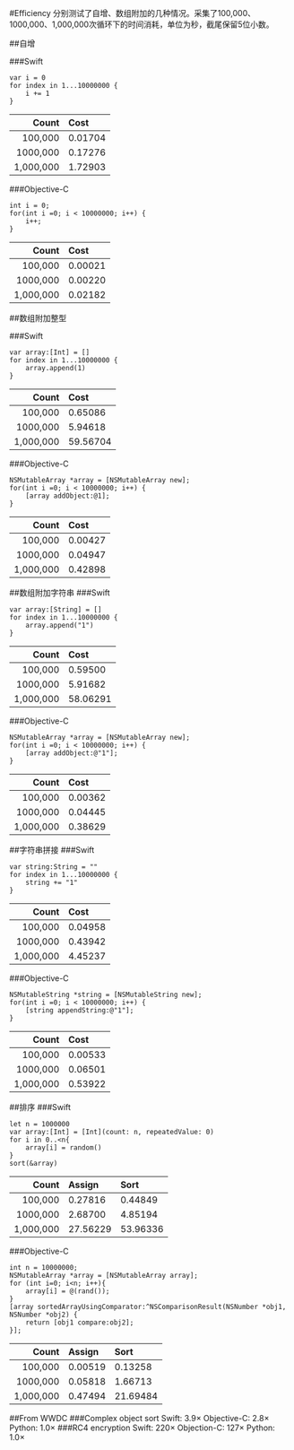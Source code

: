 #Efficiency
分别测试了自增、数组附加的几种情况。采集了100,000、1000,000、1,000,000次循环下的时间消耗，单位为秒，截尾保留5位小数。


##自增

###Swift

```
var i = 0
for index in 1...10000000 {
    i += 1
}
```

| Count		| Cost
|---------:	|:--------
| 100,000  	| 0.01704
| 1000,000	| 0.17276
| 1,000,000	| 1.72903

###Objective-C

```
int i = 0;
for(int i =0; i < 10000000; i++) {
    i++;
}
```

| Count		| Cost
|---------:	|:--------
| 100,000  	| 0.00021
| 1000,000	| 0.00220
| 1,000,000	| 0.02182

##数组附加整型

###Swift

```
var array:[Int] = []
for index in 1...10000000 {
    array.append(1)
}
```
| Count		| Cost
|---------:	|:--------
| 100,000  	| 0.65086
| 1000,000	| 5.94618
| 1,000,000	| 59.56704

###Objective-C

```
NSMutableArray *array = [NSMutableArray new];
for(int i =0; i < 10000000; i++) {
    [array addObject:@1];
}
```
| Count		| Cost
|---------:	|:--------
| 100,000  	| 0.00427
| 1000,000	| 0.04947
| 1,000,000	| 0.42898

##数组附加字符串
###Swift
```
var array:[String] = []
for index in 1...10000000 {
    array.append("1")
}
```

| Count		| Cost
|---------:	|:--------
| 100,000  	| 0.59500
| 1000,000	| 5.91682
| 1,000,000	| 58.06291

###Objective-C

```
NSMutableArray *array = [NSMutableArray new];
for(int i =0; i < 10000000; i++) {
    [array addObject:@"1"];
}
```

| Count		| Cost
|---------:	|:--------
| 100,000  	| 0.00362
| 1000,000	| 0.04445
| 1,000,000	| 0.38629

##字符串拼接
###Swift
```
var string:String = ""
for index in 1...10000000 {
    string += "1"
}
```

| Count		| Cost
|---------:	|:--------
| 100,000  	| 0.04958
| 1000,000	| 0.43942
| 1,000,000	| 4.45237

###Objective-C

```
NSMutableString *string = [NSMutableString new];
for(int i =0; i < 10000000; i++) {
    [string appendString:@"1"];
}
```

| Count		| Cost
|---------:	|:--------
| 100,000  	| 0.00533
| 1000,000	| 0.06501
| 1,000,000	| 0.53922

##排序
###Swift

```
let n = 1000000
var array:[Int] = [Int](count: n, repeatedValue: 0)
for i in 0..<n{
    array[i] = random()
}
sort(&array)
```

| Count		| Assign  	| Sort
|---------:	|:--------	|:--------
| 100,000  	| 0.27816	| 0.44849
| 1000,000	| 2.68700	| 4.85194	
| 1,000,000	| 27.56229	| 53.96336

###Objective-C

```
int n = 10000000;
NSMutableArray *array = [NSMutableArray array];
for (int i=0; i<n; i++){
    array[i] = @(rand());
}
[array sortedArrayUsingComparator:^NSComparisonResult(NSNumber *obj1, NSNumber *obj2) {
    return [obj1 compare:obj2];
}];
```

| Count		| Assign  	| Sort
|---------:	|:--------	|:--------
| 100,000  	| 0.00519	| 0.13258
| 1000,000	| 0.05818	| 1.66713	
| 1,000,000	| 0.47494	| 21.69484



##From WWDC
###Complex object sort
Swift: 3.9×
Objective-C: 2.8×
Python: 1.0×
###RC4 encryption
Swift: 220×
Objection-C: 127×
Python: 1.0×
